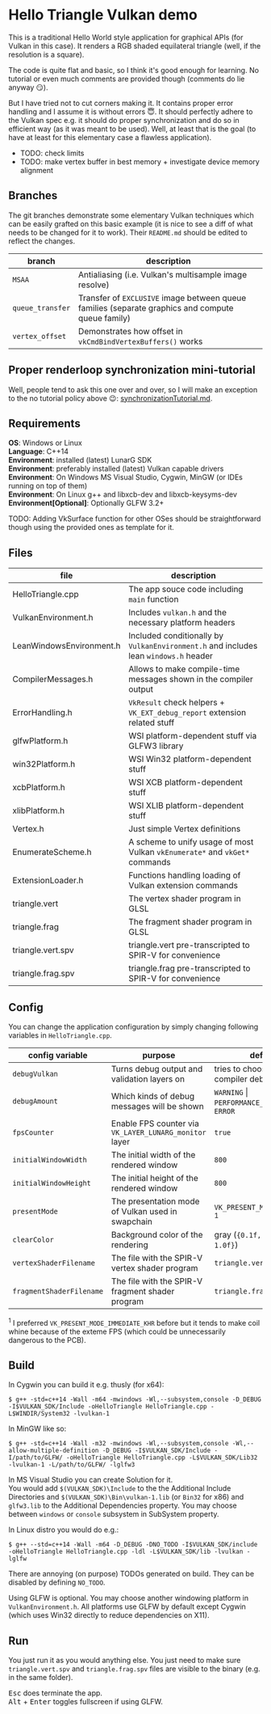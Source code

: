 Hello Triangle Vulkan demo
=========================

This is a traditional Hello World style application for graphical APIs (for
Vulkan in this case). It renders a RGB shaded equilateral triangle (well, if the
resolution is a square).

The code is quite flat and basic, so I think it's good enough for learning. No
tutorial or even much comments are provided though (comments do lie anyway
:smirk:).

But I have tried not to cut corners making it. It contains proper error handling
and I assume it is without errors :innocent:. It should
perfectly adhere to the Vulkan spec e.g. it should do proper synchronization and
do so in efficient way (as it was meant to be used). Well, at least that is the
goal (to have at least for this elementary case a flawless application).

 - TODO: check limits
 - TODO: make vertex buffer in best memory + investigate device memory alignment

Branches
-----------------

The git branches demonstrate some elementary Vulkan techniques which can be
easily grafted on this basic example (it is nice to see a diff of what needs
to be changed for it to work). Their `README.md` should be edited to reflect
the changes.

| branch | description |
|---|---|
| `MSAA` | Antialiasing (i.e. Vulkan's multisample image resolve) |
| `queue_transfer` | Transfer of `EXCLUSIVE` image between queue families (separate graphics and compute queue family) |
| `vertex_offset` | Demonstrates how offset in `vkCmdBindVertexBuffers()` works |

Proper renderloop synchronization mini-tutorial
-------------------------------------

Well, people tend to ask this one over and over, so I will make an exception to
the no tutorial policy above :wink::
[synchronizationTutorial.md](synchronizationTutorial.md).

Requirements
----------------------------

**OS**: Windows or Linux  
**Language**: C++14  
**Environment**: installed (latest) LunarG SDK  
**Environment**: preferably installed (latest) Vulkan capable drivers  
**Environment**: On Windows MS Visual Studio, Cygwin, MinGW (or IDEs running on top of
them)   
**Environment**: On Linux g++ and libxcb-dev and libxcb-keysyms-dev  
**Environment[Optional]**: Optionally GLFW 3.2+

TODO: Adding VkSurface function for other OSes should be straightforward though
using the provided ones as template for it.

Files
----------------------------------

| file | description |
|---|---|
| HelloTriangle.cpp | The app souce code including `main` function |
| VulkanEnvironment.h | Includes `vulkan.h` and the necessary platform headers |
| LeanWindowsEnvironment.h | Included conditionally by `VulkanEnvironment.h` and includes lean `windows.h` header |
| CompilerMessages.h | Allows to make compile-time messages shown in the compiler output |
| ErrorHandling.h | `VkResult` check helpers + `VK_EXT_debug_report` extension related stuff |
| glfwPlatform.h | WSI platform-dependent stuff via GLFW3 library |
| win32Platform.h | WSI Win32 platform-dependent stuff |
| xcbPlatform.h | WSI XCB platform-dependent stuff |
| xlibPlatform.h | WSI XLIB platform-dependent stuff |
| Vertex.h | Just simple Vertex definitions |
| EnumerateScheme.h | A scheme to unify usage of most Vulkan `vkEnumerate*` and `vkGet*` commands |
| ExtensionLoader.h | Functions handling loading of Vulkan extension commands |
| triangle.vert | The vertex shader program in GLSL |
| triangle.frag | The fragment shader program in GLSL |
| triangle.vert.spv | triangle.vert pre-transcripted to SPIR-V for convenience |
| triangle.frag.spv |  triangle.frag pre-transcripted to SPIR-V for convenience |

Config
---------------------------------------

You can change the application configuration by simply changing following
variables in `HelloTriangle.cpp`.

| config variable | purpose | default |
|---|---|---|
| `debugVulkan` | Turns debug output and validation layers on | tries to choose based on compiler debug mode |
| `debugAmount` | Which kinds of debug messages will be shown | `WARNING` \| `PERFORMANCE_WARNING` \| `ERROR` |
| `fpsCounter` | Enable FPS counter via `VK_LAYER_LUNARG_monitor` layer | `true` |
| `initialWindowWidth` | The initial width of the rendered window | `800` |
| `initialWindowHeight` | The initial height of the rendered window | `800` |
| `presentMode` | The presentation mode of Vulkan used in swapchain | `VK_PRESENT_MODE_FIFO_KHR` <sup>1</sup>|
| `clearColor` | Background color of the rendering | gray (`{0.1f, 0.1f, 0.1f, 1.0f}`) |
| `vertexShaderFilename` | The file with the SPIR-V vertex shader program | `triangle.vert.spv` |
| `fragmentShaderFilename` | The file with the SPIR-V fragment shader program | `triangle.frag.spv` |

<sup>1</sup> I preferred `VK_PRESENT_MODE_IMMEDIATE_KHR` before but it tends to
make coil whine because of the exteme FPS (which could be unnecessarily
dangerous to the PCB).

Build
----------------------------------------------

In Cygwin you can build it e.g. thusly (for x64):

    $ g++ -std=c++14 -Wall -m64 -mwindows -Wl,--subsystem,console -D_DEBUG -I$VULKAN_SDK/Include -oHelloTriangle HelloTriangle.cpp -L$WINDIR/System32 -lvulkan-1

In MinGW like so:

    $ g++ -std=c++14 -Wall -m32 -mwindows -Wl,--subsystem,console -Wl,--allow-multiple-definition -D_DEBUG -I$VULKAN_SDK/Include -I/path/to/GLFW/ -oHelloTriangle HelloTriangle.cpp -L$VULKAN_SDK/Lib32 -lvulkan-1 -L/path/to/GLFW/ -lglfw3

In MS Visual Studio you can create Solution for it.  
You would add `$(VULKAN_SDK)\Include` to the the Additional Include Directories
and `$(VULKAN_SDK)\Bin\vulkan-1.lib` (or `Bin32` for x86) and `glfw3.lib` to the
Additional Dependencies property. You may choose between `windows` or `console`
subsystem in SubSystem property.

In Linux distro you would do e.g.:

    $ g++ --std=c++14 -Wall -m64 -D_DEBUG -DNO_TODO -I$VULKAN_SDK/include -oHelloTriangle HelloTriangle.cpp -ldl -L$VULKAN_SDK/lib -lvulkan -lglfw

There are annoying (on purpose) TODOs generated on build. They can be disabled
by defining `NO_TODO`.

Using GLFW is optional. You may choose another windowing platform in
`VulkanEnvironment.h`. All platforms use GLFW by default except Cygwin (which
uses Win32 directly to reduce dependencies on X11).

Run
------------------------

You just run it as you would anything else. You just need to make sure
`triangle.vert.spv` and `triangle.frag.spv` files are visible to the binary
(e.g. in the same folder).

<kbd>Esc</kbd> does terminate the app.  
<kbd>Alt</kbd> + <kbd>Enter</kbd> toggles fullscreen if using GLFW.
